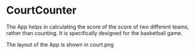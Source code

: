 # CourtCounter

The App helps in calculating the score of the score of two different teams, rather than counting.
It is specifically designed for the basketball game.

The layout of the App is shown in court.png
